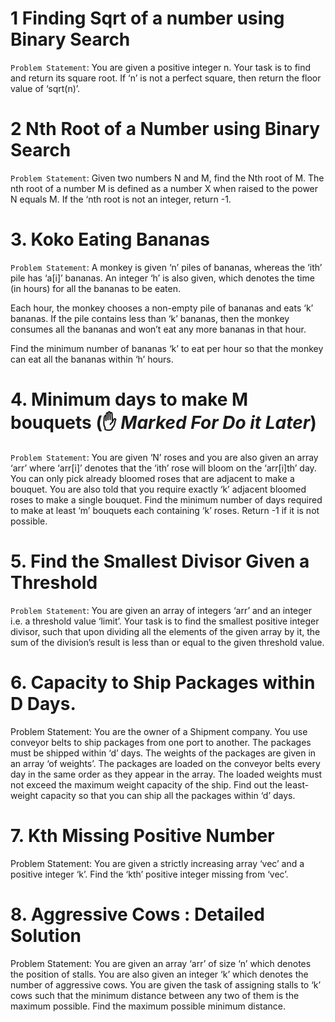 # 1 Finding Sqrt of a number using Binary Search

`Problem Statement`: You are given a positive integer n. Your task is to find and return its square root. If ‘n’ is not a perfect square, then return the floor value of ‘sqrt(n)’.

# 2 Nth Root of a Number using Binary Search

`Problem Statement`: Given two numbers N and M, find the Nth root of M. The nth root of a number M is defined as a number X when raised to the power N equals M. If the ‘nth root is not an integer, return -1.

# 3. Koko Eating Bananas

`Problem Statement`: A monkey is given ‘n’ piles of bananas, whereas the ‘ith’ pile has ‘a[i]’ bananas. An integer ‘h’ is also given, which denotes the time (in hours) for all the bananas to be eaten.

Each hour, the monkey chooses a non-empty pile of bananas and eats ‘k’ bananas. If the pile contains less than ‘k’ bananas, then the monkey consumes all the bananas and won’t eat any more bananas in that hour.

Find the minimum number of bananas ‘k’ to eat per hour so that the monkey can eat all the bananas within ‘h’ hours.

# 4. Minimum days to make M bouquets (✋ **_Marked For Do it Later_**)

`Problem Statement`: You are given ‘N’ roses and you are also given an array ‘arr’ where ‘arr[i]’ denotes that the ‘ith’ rose will bloom on the ‘arr[i]th’ day.
You can only pick already bloomed roses that are adjacent to make a bouquet. You are also told that you require exactly ‘k’ adjacent bloomed roses to make a single bouquet.
Find the minimum number of days required to make at least ‘m’ bouquets each containing ‘k’ roses. Return -1 if it is not possible.

# 5. Find the Smallest Divisor Given a Threshold

`Problem Statement`: You are given an array of integers ‘arr’ and an integer i.e. a threshold value ‘limit’. Your task is to find the smallest positive integer divisor, such that upon dividing all the elements of the given array by it, the sum of the division’s result is less than or equal to the given threshold value.

# 6. Capacity to Ship Packages within D Days.

Problem Statement: You are the owner of a Shipment company. You use conveyor belts to ship packages from one port to another. The packages must be shipped within ‘d’ days.
The weights of the packages are given in an array ‘of weights’. The packages are loaded on the conveyor belts every day in the same order as they appear in the array. The loaded weights must not exceed the maximum weight capacity of the ship.
Find out the least-weight capacity so that you can ship all the packages within ‘d’ days.

# 7. Kth Missing Positive Number

Problem Statement: You are given a strictly increasing array ‘vec’ and a positive integer ‘k’. Find the ‘kth’ positive integer missing from ‘vec’.

# 8. Aggressive Cows : Detailed Solution

Problem Statement: You are given an array ‘arr’ of size ‘n’ which denotes the position of stalls.
You are also given an integer ‘k’ which denotes the number of aggressive cows.
You are given the task of assigning stalls to ‘k’ cows such that the minimum distance between any two of them is the maximum possible.
Find the maximum possible minimum distance.
